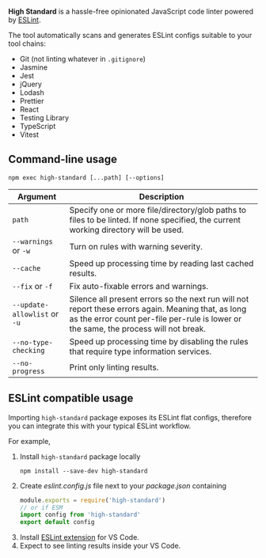 **High Standard** is a hassle-free opinionated JavaScript code linter powered by [ESLint](https://eslint.org/docs/user-guide/configuring/).

The tool automatically scans and generates ESLint configs suitable to your tool chains:
- Git (not linting whatever in `.gitignore`)
- Jasmine
- Jest
- jQuery
- Lodash
- Prettier
- React
- Testing Library
- TypeScript
- Vitest

## Command-line usage

```
npm exec high-standard [...path] [--options]
```

|Argument|Description|
|---|---|
|`path`|Specify one or more file/directory/glob paths to files to be linted. If none specified, the current working directory will be used.|
|`--warnings` or `-w`|Turn on rules with warning severity.|
|`--cache`|Speed up processing time by reading last cached results.|
|`--fix` or `-f`|Fix auto-fixable errors and warnings.|
|`--update-allowlist` or `-u`|Silence all present errors so the next run will not report these errors again. Meaning that, as long as the error count per-file per-rule is lower or the same, the process will not break.|
|`--no-type-checking`|Speed up processing time by disabling the rules that require type information services.|
|`--no-progress`|Print only linting results.|

## ESLint compatible usage

Importing `high-standard` package exposes its ESLint flat configs, therefore you can integrate this with your typical ESLint workflow.

For example,
1. Install `high-standard` package locally
	```
	npm install --save-dev high-standard
	```
2. Create _eslint.config.js_ file next to your _package.json_ containing
	```js
	module.exports = require('high-standard')
	// or if ESM
	import config from 'high-standard'
	export default config
	```
3. Install [ESLint extension](https://marketplace.visualstudio.com/items?itemName=dbaeumer.vscode-eslint) for VS Code.
4. Expect to see linting results inside your VS Code.